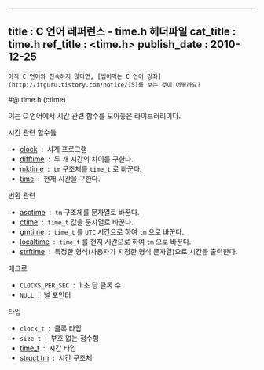 ----------------
title : C 언어 레퍼런스 - time.h 헤더파일
cat_title :  time.h
ref_title : <time.h>
publish_date : 2010-12-25
--------------



```warning
아직 C 언어와 친숙하지 않다면, [씹어먹는 C 언어 강좌](http://itguru.tistory.com/notice/15)를 보는 것이 어떻까요?

```

#@ time.h (ctime)

이는 C 언어에서 시간 관련 함수를 모아놓은 라이브러리이다.


시간 관련 함수들


*  [clock](http://itguru.tistory.com/110)  :  시계 프로그램
*  [difftime](http://itguru.tistory.com/111)  :  두 개 시간의 차이를 구한다.
*  [mktime](http://itguru.tistory.com/112)  :  `tm` 구조체를 `time_t` 로 바꾼다.
*  [time](http://itguru.tistory.com/114)  :  현재 시간을 구한다.


변환 관련


*  [asctime](http://itguru.tistory.com/116)  :  `tm` 구조체를 문자열로 바꾼다.
*  [ctime](http://itguru.tistory.com/118)  :  `time_t` 값을 문자열로 바꾼다.
*  [gmtime](http://itguru.tistory.com/119)  :  `time_t` 를 `UTC` 시간으로 하여 `tm` 으로 바꾼다.
*  [localtime](http://itguru.tistory.com/120)  :  `time_t` 를 현지 시간으로 하여 `tm` 으로 바꾼다.
*  [strftime](http://itguru.tistory.com/122)  :  특정한 형식(사용자가 지정한 형식 문자열)으로 시간을 출력한다.




매크로


* `CLOCKS_PER_SEC`  :  1 초 당 클록 수
* `NULL`  :  널 포인터



타입

* `clock_t`  :  클록 타입
* `size_t`  :  부호 없는 정수형
*  [time_t](http://itguru.tistory.com/113)  :  시간 타입
*  [struct tm](http://itguru.tistory.com/109)  :  시간 구조체